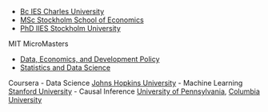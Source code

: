 - [Bc IES Charles University](https://ies.fsv.cuni.cz/en/institute/about-us/my-url)
- [MSc Stockholm School of Economics](https://www.hhs.se/en/education/msc/mecon/)
- [PhD IIES Stockholm University](https://www.su.se/institute-for-international-economic-studies/)

MIT MicroMasters
  - [Data, Economics, and Development Policy](https://micromasters.mit.edu/dedp/)
  - [Statistics and Data Science](https://micromasters.mit.edu/ds/)
 
Coursera
    - Data Science [Johns Hopkins University](https://coursera.org/share/e7b63d98d00917a1cb08d621e6447881) 
    - Machine Learning [Stanford University](https://www.coursera.org/account/accomplishments/specialization/T3Y6ZZBX5LHU?utm_source=link&utm_medium=certificate&utm_content=cert_image&utm_campaign=sharing_cta&utm_product=s12n) 
    - Causal Inference [University of Pennsylvania](https://coursera.org/share/b7ff2f515ab40d5f9f9ec54819c04de2), [Columbia University](https://www.coursera.org/account/accomplishments/verify/SV2NYCC322FZ?utm_source=link&utm_medium=certificate&utm_content=cert_image&utm_campaign=sharing_cta&utm_product=course)
    

